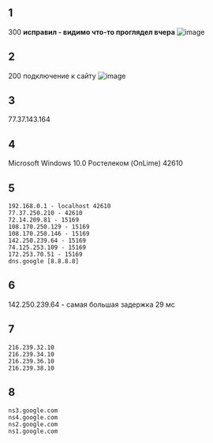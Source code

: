 ## 1
300
**исправил - видимо что-то проглядел вчера**
![image](https://user-images.githubusercontent.com/60435210/146984291-672235ba-ff27-412a-af42-17d64618f323.png)

## 2
200
подключение к сайту
![image](https://user-images.githubusercontent.com/60435210/146819389-ef3d68d2-b0e2-4e86-9c8d-6f7250d09eec.png)
## 3
77.37.143.164
## 4
Microsoft Windows 10.0
Ростелеком (OnLime)
42610
## 5
```
192.168.0.1 - localhost 42610
77.37.250.210 - 42610
72.14.209.81 - 15169
108.170.250.129 - 15169
108.170.250.146 - 15169
142.250.239.64 - 15169
74.125.253.109 - 15169
172.253.70.51 - 15169
dns.google [8.8.8.8]
```
## 6 
142.250.239.64 - самая большая задержка 29 мс
## 7 
```
216.239.32.10
216.239.34.10
216.239.36.10
216.239.38.10
```
## 8 
```
ns3.google.com
ns4.google.com
ns2.google.com
ns1.google.com
```

